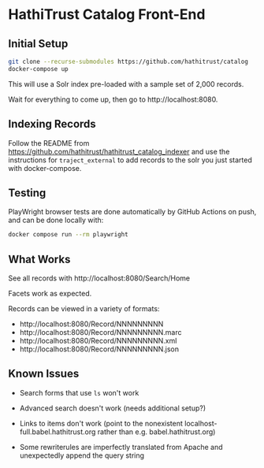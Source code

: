 # HathiTrust Catalog Front-End

## Initial Setup
```bash
git clone --recurse-submodules https://github.com/hathitrust/catalog
docker-compose up
```

This will use a Solr index pre-loaded with a sample set of 2,000 records.

Wait for everything to come up, then go to http://localhost:8080.

## Indexing Records

Follow the README from https://github.com/hathitrust/hathitrust_catalog_indexer
and use the instructions for `traject_external` to add records to the solr you
just started with docker-compose.

## Testing

PlayWright browser tests are done automatically by GitHub Actions on push,
and can be done locally with:

```bash
docker compose run --rm playwright
```

## What Works

See all records with http://localhost:8080/Search/Home

Facets work as expected.

Records can be viewed in a variety of formats:

* http://localhost:8080/Record/NNNNNNNNN
* http://localhost:8080/Record/NNNNNNNNN.marc
* http://localhost:8080/Record/NNNNNNNNN.xml
* http://localhost:8080/Record/NNNNNNNNN.json

## Known Issues
  
* Search forms that use `ls` won't work

* Advanced search doesn't work (needs additional setup?)

* Links to items don't work (point to the nonexistent
  localhost-full.babel.hathitrust.org rather than e.g. babel.hathitrust.org)

* Some rewriterules are imperfectly translated from Apache and unexpectedly
  append the query string
